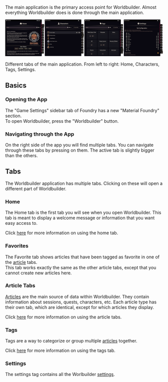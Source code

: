 

The main application is the primary access point for Worldbuilder. Almost everything Worldbuilder does is done through the main application.

<div class="imgContainer center">
    <img src="../../img/mainApp/mainApp.png">
    <p class="caption">Different tabs of the main application. From left to right: Home, Characters, Tags, Settings.</p>
</div>

## Basics

### Opening the App
The "Game Settings" sidebar tab of Foundry has a new "Material Foundry" section.<br>
To open Worldbuilder, press the "Worldbuilder" button.

### Navigating through the App
On the right side of the app you will find multiple tabs. You can navigate through these tabs by pressing on them. The active tab is slightly bigger than the others.

## Tabs
The Worldbuilder application has multiple tabs. Clicking on these will open a different part of Worldbuilder.

### Home
The Home tab is the first tab you will see when you open Worldbuilder. This tab is meant to display a welcome message or information that you want easy access to.

Click [here](./home.md) for more information on using the home tab.

### Favorites
The Favorite tab shows articles that have been tagged as favorite in one of the [article](./articles.md) tabs.<br>
This tab works exactly the same as the other article tabs, except that you cannot create new articles here.

### Article Tabs
[Articles](../articles/articles.md) are the main source of data within Worldbuilder. They contain information about sessions, quests, characters, etc.
Each article type has their own tab, which are identical, except for which articles they display.

Click [here](./articles.md) for more information on using the article tabs.

### Tags
Tags are a way to categorize or group multiple [articles](../articles/articles.md) together.

Click [here](../tags.md) for more information on using the tags tab.

### Settings
The settings tag contains all the Worlbuilder [settings](../settings.md).